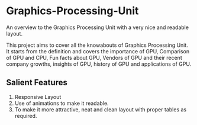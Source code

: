 # Graphics-Processing-Unit
An overview to the Graphics Processing Unit with a very nice and readable layout.


This project aims to cover all the knowabouts of Graphics Processing Unit. It starts from the definition and covers the importance of GPU, Comparison of GPU and CPU, Fun facts about GPU, Vendors of GPU and their recent company growths, insights of GPU, history of GPU and applications of GPU.

## Salient Features
1) Responsive Layout
2) Use of animations to make it readable.
3) To make it more attractive, neat and clean layout with proper tables as required. 
